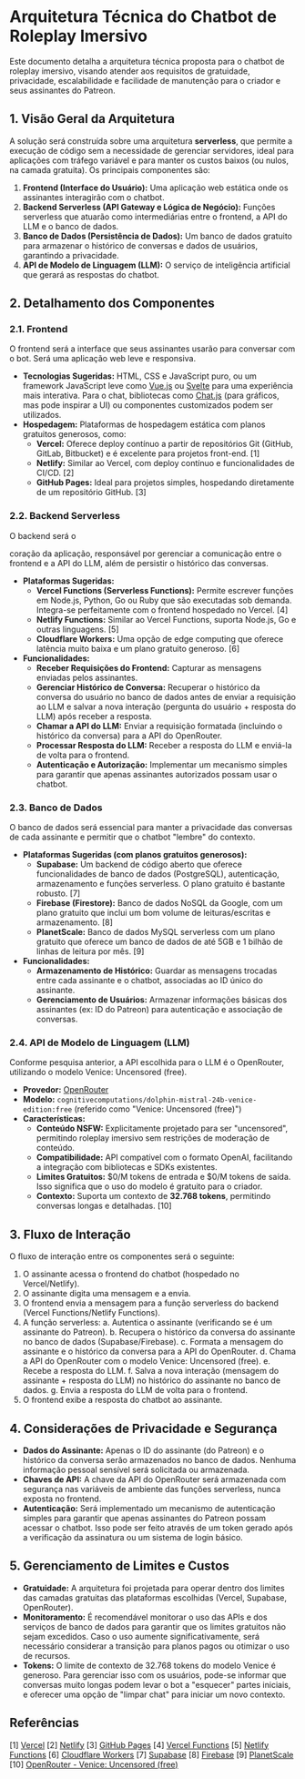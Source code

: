 # Arquitetura Técnica do Chatbot de Roleplay Imersivo

Este documento detalha a arquitetura técnica proposta para o chatbot de roleplay imersivo, visando atender aos requisitos de gratuidade, privacidade, escalabilidade e facilidade de manutenção para o criador e seus assinantes do Patreon.

## 1. Visão Geral da Arquitetura

A solução será construída sobre uma arquitetura **serverless**, que permite a execução de código sem a necessidade de gerenciar servidores, ideal para aplicações com tráfego variável e para manter os custos baixos (ou nulos, na camada gratuita). Os principais componentes são:

1.  **Frontend (Interface do Usuário):** Uma aplicação web estática onde os assinantes interagirão com o chatbot.
2.  **Backend Serverless (API Gateway e Lógica de Negócio):** Funções serverless que atuarão como intermediárias entre o frontend, a API do LLM e o banco de dados.
3.  **Banco de Dados (Persistência de Dados):** Um banco de dados gratuito para armazenar o histórico de conversas e dados de usuários, garantindo a privacidade.
4.  **API de Modelo de Linguagem (LLM):** O serviço de inteligência artificial que gerará as respostas do chatbot.

## 2. Detalhamento dos Componentes

### 2.1. Frontend

O frontend será a interface que seus assinantes usarão para conversar com o bot. Será uma aplicação web leve e responsiva.

*   **Tecnologias Sugeridas:** HTML, CSS e JavaScript puro, ou um framework JavaScript leve como [Vue.js](https://vuejs.org/) ou [Svelte](https://svelte.dev/) para uma experiência mais interativa. Para o chat, bibliotecas como [Chat.js](https://www.chartjs.org/) (para gráficos, mas pode inspirar a UI) ou componentes customizados podem ser utilizados.
*   **Hospedagem:** Plataformas de hospedagem estática com planos gratuitos generosos, como:
    *   **Vercel:** Oferece deploy contínuo a partir de repositórios Git (GitHub, GitLab, Bitbucket) e é excelente para projetos front-end. [1]
    *   **Netlify:** Similar ao Vercel, com deploy contínuo e funcionalidades de CI/CD. [2]
    *   **GitHub Pages:** Ideal para projetos simples, hospedando diretamente de um repositório GitHub. [3]

### 2.2. Backend Serverless

O backend será o 

coração da aplicação, responsável por gerenciar a comunicação entre o frontend e a API do LLM, além de persistir o histórico das conversas.

*   **Plataformas Sugeridas:**
    *   **Vercel Functions (Serverless Functions):** Permite escrever funções em Node.js, Python, Go ou Ruby que são executadas sob demanda. Integra-se perfeitamente com o frontend hospedado no Vercel. [4]
    *   **Netlify Functions:** Similar ao Vercel Functions, suporta Node.js, Go e outras linguagens. [5]
    *   **Cloudflare Workers:** Uma opção de edge computing que oferece latência muito baixa e um plano gratuito generoso. [6]
*   **Funcionalidades:**
    *   **Receber Requisições do Frontend:** Capturar as mensagens enviadas pelos assinantes.
    *   **Gerenciar Histórico de Conversa:** Recuperar o histórico da conversa do usuário no banco de dados antes de enviar a requisição ao LLM e salvar a nova interação (pergunta do usuário + resposta do LLM) após receber a resposta.
    *   **Chamar a API do LLM:** Enviar a requisição formatada (incluindo o histórico da conversa) para a API do OpenRouter.
    *   **Processar Resposta do LLM:** Receber a resposta do LLM e enviá-la de volta para o frontend.
    *   **Autenticação e Autorização:** Implementar um mecanismo simples para garantir que apenas assinantes autorizados possam usar o chatbot.

### 2.3. Banco de Dados

O banco de dados será essencial para manter a privacidade das conversas de cada assinante e permitir que o chatbot "lembre" do contexto.

*   **Plataformas Sugeridas (com planos gratuitos generosos):**
    *   **Supabase:** Um backend de código aberto que oferece funcionalidades de banco de dados (PostgreSQL), autenticação, armazenamento e funções serverless. O plano gratuito é bastante robusto. [7]
    *   **Firebase (Firestore):** Banco de dados NoSQL da Google, com um plano gratuito que inclui um bom volume de leituras/escritas e armazenamento. [8]
    *   **PlanetScale:** Banco de dados MySQL serverless com um plano gratuito que oferece um banco de dados de até 5GB e 1 bilhão de linhas de leitura por mês. [9]
*   **Funcionalidades:**
    *   **Armazenamento de Histórico:** Guardar as mensagens trocadas entre cada assinante e o chatbot, associadas ao ID único do assinante.
    *   **Gerenciamento de Usuários:** Armazenar informações básicas dos assinantes (ex: ID do Patreon) para autenticação e associação de conversas.

### 2.4. API de Modelo de Linguagem (LLM)

Conforme pesquisa anterior, a API escolhida para o LLM é o OpenRouter, utilizando o modelo Venice: Uncensored (free).

*   **Provedor:** [OpenRouter](https://openrouter.ai/)
*   **Modelo:** `cognitivecomputations/dolphin-mistral-24b-venice-edition:free` (referido como "Venice: Uncensored (free)")
*   **Características:**
    *   **Conteúdo NSFW:** Explicitamente projetado para ser "uncensored", permitindo roleplay imersivo sem restrições de moderação de conteúdo.
    *   **Compatibilidade:** API compatível com o formato OpenAI, facilitando a integração com bibliotecas e SDKs existentes.
    *   **Limites Gratuitos:** $0/M tokens de entrada e $0/M tokens de saída. Isso significa que o uso do modelo é gratuito para o criador.
    *   **Contexto:** Suporta um contexto de **32.768 tokens**, permitindo conversas longas e detalhadas. [10]

## 3. Fluxo de Interação

O fluxo de interação entre os componentes será o seguinte:

1.  O assinante acessa o frontend do chatbot (hospedado no Vercel/Netlify).
2.  O assinante digita uma mensagem e a envia.
3.  O frontend envia a mensagem para a função serverless do backend (Vercel Functions/Netlify Functions).
4.  A função serverless:
    a.  Autentica o assinante (verificando se é um assinante do Patreon).
    b.  Recupera o histórico da conversa do assinante no banco de dados (Supabase/Firebase).
    c.  Formata a mensagem do assinante e o histórico da conversa para a API do OpenRouter.
    d.  Chama a API do OpenRouter com o modelo Venice: Uncensored (free).
    e.  Recebe a resposta do LLM.
    f.  Salva a nova interação (mensagem do assinante + resposta do LLM) no histórico do assinante no banco de dados.
    g.  Envia a resposta do LLM de volta para o frontend.
5.  O frontend exibe a resposta do chatbot ao assinante.

## 4. Considerações de Privacidade e Segurança

*   **Dados do Assinante:** Apenas o ID do assinante (do Patreon) e o histórico da conversa serão armazenados no banco de dados. Nenhuma informação pessoal sensível será solicitada ou armazenada.
*   **Chaves de API:** A chave da API do OpenRouter será armazenada com segurança nas variáveis de ambiente das funções serverless, nunca exposta no frontend.
*   **Autenticação:** Será implementado um mecanismo de autenticação simples para garantir que apenas assinantes do Patreon possam acessar o chatbot. Isso pode ser feito através de um token gerado após a verificação da assinatura ou um sistema de login básico.

## 5. Gerenciamento de Limites e Custos

*   **Gratuidade:** A arquitetura foi projetada para operar dentro dos limites das camadas gratuitas das plataformas escolhidas (Vercel, Supabase, OpenRouter).
*   **Monitoramento:** É recomendável monitorar o uso das APIs e dos serviços de banco de dados para garantir que os limites gratuitos não sejam excedidos. Caso o uso aumente significativamente, será necessário considerar a transição para planos pagos ou otimizar o uso de recursos.
*   **Tokens:** O limite de contexto de 32.768 tokens do modelo Venice é generoso. Para gerenciar isso com os usuários, pode-se informar que conversas muito longas podem levar o bot a "esquecer" partes iniciais, e oferecer uma opção de "limpar chat" para iniciar um novo contexto.

## Referências

[1] [Vercel](https://vercel.com/)
[2] [Netlify](https://www.netlify.com/)
[3] [GitHub Pages](https://pages.github.com/)
[4] [Vercel Functions](https://vercel.com/docs/functions)
[5] [Netlify Functions](https://docs.netlify.com/functions/overview/)
[6] [Cloudflare Workers](https://workers.cloudflare.com/)
[7] [Supabase](https://supabase.com/)
[8] [Firebase](https://firebase.google.com/)
[9] [PlanetScale](https://planetscale.com/)
[10] [OpenRouter - Venice: Uncensored (free)](https://openrouter.ai/venice/uncensored%3Afree)

